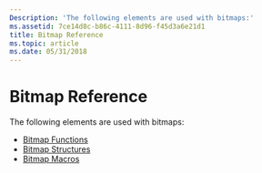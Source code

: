 ```yaml
---
Description: 'The following elements are used with bitmaps:'
ms.assetid: 7ce14d8c-b86c-4111-8d96-f45d3a6e21d1
title: Bitmap Reference
ms.topic: article
ms.date: 05/31/2018
---
```


# Bitmap Reference

The following elements are used with bitmaps:

-   [Bitmap Functions](bitmap-functions.md)
-   [Bitmap Structures](bitmap-structures.md)
-   [Bitmap Macros](bitmap-macros.md)

 

 



